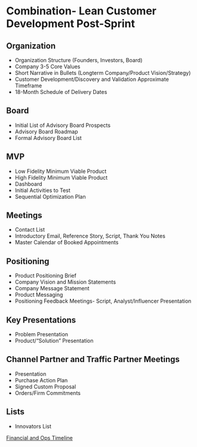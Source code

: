 # Combination- Lean Customer Development Post-Sprint

## Organization
* Organization Structure (Founders, Investors, Board)
* Company 3-5 Core Values 
* Short Narrative in Bullets (Longterm Company/Product Vision/Strategy) 
* Customer Development/Discovery and Validation Approximate Timeframe 
* 18-Month Schedule of Delivery Dates 

## Board
* Initial List of Advisory Board Prospects
* Advisory Board Roadmap
* Formal Advisory Board List

## MVP
* Low Fidelity Minimum Viable Product
* High Fidelity Minimum Viable Product
* Dashboard
* Initial Activities to Test
* Sequential Optimization Plan

## Meetings
* Contact List
* Introductory Email, Reference Story, Script, Thank You Notes
* Master Calendar of Booked Appointments

## Positioning
* Product Positioning Brief
* Company Vision and Mission Statements
* Company Message Statement 
* Product Messaging
* Positioning Feedback Meetings- Script, Analyst/Influencer Presentation

## Key Presentations
* Problem Presentation
* Product/“Solution” Presentation 

## Channel Partner and Traffic Partner Meetings
* Presentation
* Purchase Action Plan
* Signed Custom Proposal
* Orders/Firm Commitments

## Lists
* Innovators List

[Financial and Ops Timeline](http://steveblank.com/?attachment_id=8996)

